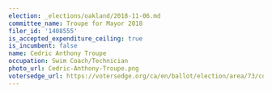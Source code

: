 ```yaml
---
election: _elections/oakland/2018-11-06.md
committee_name: Troupe for Mayor 2018
filer_id: '1408555'
is_accepted_expenditure_ceiling: true
is_incumbent: false
name: Cedric Anthony Troupe
occupation: Swim Coach/Technician
photo_url: Cedric-Anthony-Troupe.png
votersedge_url: https://votersedge.org/ca/en/ballot/election/area/73/contests/contest/17342/candidate/139777?&county=alameda%20county&election_authority_id=1
---
```

